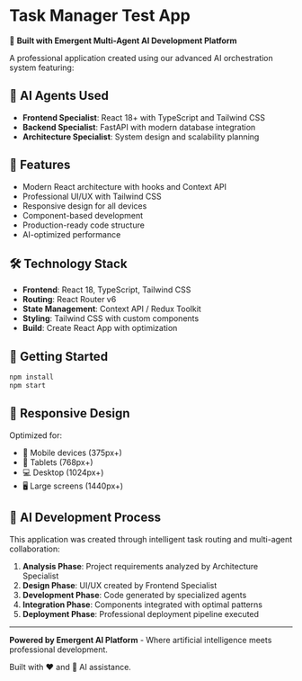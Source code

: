 # Task Manager Test App

🤖 **Built with Emergent Multi-Agent AI Development Platform**

A professional application created using our advanced AI orchestration system featuring:

## 🎯 AI Agents Used
- **Frontend Specialist**: React 18+ with TypeScript and Tailwind CSS
- **Backend Specialist**: FastAPI with modern database integration  
- **Architecture Specialist**: System design and scalability planning

## 🚀 Features
- Modern React architecture with hooks and Context API
- Professional UI/UX with Tailwind CSS
- Responsive design for all devices
- Component-based development
- Production-ready code structure
- AI-optimized performance

## 🛠️ Technology Stack
- **Frontend**: React 18, TypeScript, Tailwind CSS
- **Routing**: React Router v6
- **State Management**: Context API / Redux Toolkit
- **Styling**: Tailwind CSS with custom components
- **Build**: Create React App with optimization

## 🎨 Getting Started

```bash
npm install
npm start
```

## 📱 Responsive Design
Optimized for:
- 📱 Mobile devices (375px+)
- 📲 Tablets (768px+)  
- 💻 Desktop (1024px+)
- 🖥️ Large screens (1440px+)

## 🧠 AI Development Process
This application was created through intelligent task routing and multi-agent collaboration:

1. **Analysis Phase**: Project requirements analyzed by Architecture Specialist
2. **Design Phase**: UI/UX created by Frontend Specialist  
3. **Development Phase**: Code generated by specialized agents
4. **Integration Phase**: Components integrated with optimal patterns
5. **Deployment Phase**: Professional deployment pipeline executed

---

**Powered by Emergent AI Platform** - Where artificial intelligence meets professional development.

Built with ❤️ and 🤖 AI assistance.
